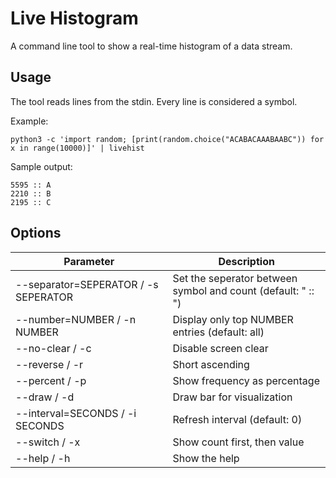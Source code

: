 # Live Histogram

A command line tool to show a real-time histogram of a data stream.

## Usage

The tool reads lines from the stdin. Every line is considered a symbol.

Example:

    python3 -c 'import random; [print(random.choice("ACABACAAABAABC")) for x in range(10000)]' | livehist

Sample output:

    5595 :: A
    2210 :: B
    2195 :: C

## Options


| Parameter | Description |
|--|--|
--separator=SEPERATOR / -s SEPERATOR | Set the seperator between symbol and count (default: " :: ")
--number=NUMBER / -n NUMBER  | Display only top NUMBER entries (default: all)
--no-clear / -c | Disable screen clear
--reverse / -r  | Short ascending
--percent / -p | Show frequency as percentage
--draw / -d | Draw bar for visualization
--interval=SECONDS / -i SECONDS | Refresh interval (default: 0)
--switch / -x | Show count first, then value
--help / -h | Show the help
